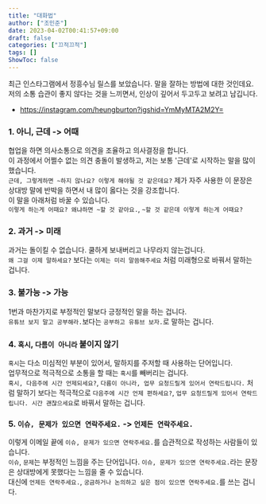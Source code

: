 ```yaml
---
title: "대화법"
author: ["조민준"]
date: 2023-04-02T00:41:57+09:00
draft: false
categories: ["끄적끄적"]
tags: []
ShowToc: false
---
```


최근 인스타그램에서 정흥수님 릴스를 보았습니다. 말을 잘하는 방법에 대한 것인데요.  
저의 소통 습관이 좋지 않다는 것을 느끼면서, 인상이 깊어서 두고두고 보려고 남깁니다.

- https://instagram.com/heungburton?igshid=YmMyMTA2M2Y=

### 1. 아니, 근데 -> 어때

협업을 하면 의사소통으로 의견을 조율하고 의사결정을 합니다.  
이 과정에서 어쩔수 없는 의견 충돌이 발생하고, 저는 보통 '근데'로 시작하는 말을 많이 했습니다.  
`근데, 그렇게하면 ~하지 않나요? 이렇게 해야될 것 같은데요?` 제가 자주 사용한 이 문장은 상대방 말에 반박을 하면서 내 많이 옳다는 것을 강조합니다.  
이 말을 아래처럼 바꿀 수 있습니다.  
`이렇게 하는게 어때요? 왜냐하면 ~할 것 같아요.`, `~할 것 같은데 이렇게 하는게 어때요?`

### 2. 과거 -> 미래

과거는 돌이킬 수 없습니다. 쿨하게 보내버리고 나무라지 않는겁니다.  
`왜 그걸 이제 말하세요?` 보다는 `이제는 미리 말씀해주세요` 처럼 미래형으로 바꿔서 말하는 겁니다.

### 3. 불가능 -> 가능

1번과 마찬가지로 부정적인 말보다 긍정적인 말을 하는 겁니다.  
`유튜브 보지 말고 공부해라.`보다는 `공부하고 유튜브 보자.`로 말하는 겁니다.

### 4. `혹시`, `다름이 아니라` 붙이지 않기

`혹시`는 다소 미심적인 부분이 있어서, 말하지를 주저할 때 사용하는 단어입니다.  
업무적으로 적극적으로 소통을 할 때는 `혹시`를 빼버리는 겁니다.  
`혹시, 다음주에 시간 언제되세요?`, `다름이 아니라, 업무 요청드릴게 있어서 연락드립니다.` 처럼 말하기 보다는 적극적으로 `다음주에 시간 언제 편하세요?`, `업무 요청드릴게 있어서 연락드립니다. 시간 괜찮으세요`로 바꿔서 말하는 겁니다.

### 5. `이슈, 문제가 있으면 연락주세요.` -> `언제든 연락주세요.`

이렇게 이메일 끝에 `이슈, 문제가 있으면 연락주세요.`를 습관적으로 작성하는 사람들이 있습니다.  
`이슈`, `문제`는 부정적인 느낌을 주는 단어입니다. `이슈, 문제가 있으면 연락주세요.`라는 문장은 상대방에게 못했다는 느낌을 줄 수 있습니다.  
대신에 `언제든 연락주세요.`, `궁금하거나 논의하고 싶은 점이 있으면 연락주세요.`를 쓰는 겁니다.
